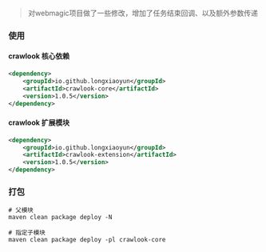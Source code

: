 ### 
> 对webmagic项目做了一些修改，增加了任务结束回调、以及额外参数传递


### 使用
#### crawlook 核心依赖
```xml
<dependency>
    <groupId>io.github.longxiaoyun</groupId>
    <artifactId>crawlook-core</artifactId>
    <version>1.0.5</version>
</dependency>
```

#### crawlook 扩展模块
```xml
<dependency>
    <groupId>io.github.longxiaoyun</groupId>
    <artifactId>crawlook-extension</artifactId>
    <version>1.0.5</version>
</dependency>
```



### 打包
```shell
# 父模块
maven clean package deploy -N

# 指定子模块
maven clean package deploy -pl crawlook-core
```

